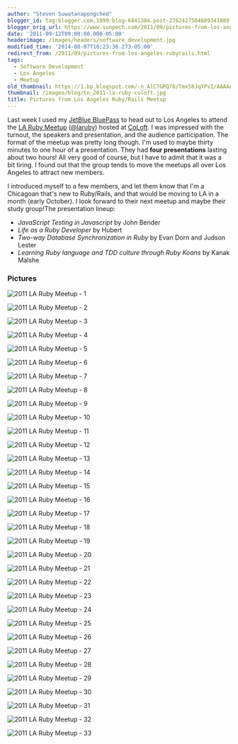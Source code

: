```yaml
---
author: "Steven Suwatanapongched"
blogger_id: tag:blogger.com,1999:blog-6841384.post-2762427504609341889
blogger_orig_url: https://www.sunpech.com/2011/09/pictures-from-los-angeles-rubyrails.html
date: '2011-09-12T09:00:00.000-05:00'
headerimage: /images/headers/software_development.jpg
modified_time: '2014-08-07T16:23:36.273-05:00'
redirect_from: /2011/09/pictures-from-los-angeles-rubyrails.html
tags:
  - Software Development
  - Los Angeles
  - Meetup
old_thumbnail: https://1.bp.blogspot.com/-n_AlCTGRQ78/TmxS8JqYPvI/AAAAAAAAuV0/A1cQMkbqcx8/s800/2011-09-08-at-19-19-26.jpg
thumbnail: /images/blog/tn_2011-la-ruby-coloft.jpg
title: Pictures from Los Angeles Ruby/Rails Meetup
---
```



Last week I used my [JetBlue BluePass](https://www.jetblue.com/bluepass) to head out to Los Angeles to attend the [LA Ruby Meetup](https://www.meetup.com/laruby) ([@laruby](https://twitter.com/#!/laruby)) hosted at [CoLoft](https://www.coloft.com/). I was impressed with the turnout, the speakers and presentation, and the audience participation. The format of the meetup was pretty long though. I'm used to maybe thirty minutes to one hour of a presentation. They had **four presentations** lasting about two hours! All very good of course, but I have to admit that it was a bit tiring. I found out that the group tends to move the meetups all over Los Angeles to attract new members.

I introduced myself to a few members, and let them know that I'm a Chicagoan that's new to Ruby/Rails, and that would be moving to LA in a month (early October). I look forward to their next meetup and maybe their study group!The presentation lineup:

* *JavaScript Testing in Javascript* by John Bender
* *Life as a Ruby Developer* by Hubert
* *Two-way Database Synchronization in Ruby* by Evan Dorn and Judson Lester
* *Learning Ruby language and TDD culture through Ruby Koans* by Kanak Malshe

### Pictures

![2011 LA Ruby Meetup - 1](/images/blog/2011-09-08-at-19-19-26.jpg)

![2011 LA Ruby Meetup - 2](/images/blog/2011-09-08-at-19-19-47.jpg)

![2011 LA Ruby Meetup - 3](/images/blog/2011-09-08-at-19-20-04.jpg)

![2011 LA Ruby Meetup - 4](/images/blog/2011-09-08-at-19-21-11.jpg)

![2011 LA Ruby Meetup - 5](/images/blog/2011-09-08-at-19-23-41.jpg)

![2011 LA Ruby Meetup - 6](/images/blog/2011-09-08-at-19-25-15.jpg)

![2011 LA Ruby Meetup - 7](/images/blog/2011-09-08-at-19-25-46.jpg)

![2011 LA Ruby Meetup - 8](/images/blog/2011-09-08-at-19-26-08.jpg)

![2011 LA Ruby Meetup - 9](/images/blog/2011-09-08-at-19-27-41.jpg)

![2011 LA Ruby Meetup - 10](/images/blog/2011-09-08-at-19-38-16.jpg)

![2011 LA Ruby Meetup - 11](/images/blog/2011-09-08-at-19-38-26.jpg)

![2011 LA Ruby Meetup - 12](/images/blog/2011-09-08-at-19-41-45.jpg)

![2011 LA Ruby Meetup - 13](/images/blog/2011-09-08-at-19-42-09.jpg)

![2011 LA Ruby Meetup - 14](/images/blog/2011-09-08-at-20-02-51.jpg)

![2011 LA Ruby Meetup - 15](/images/blog/2011-09-08-at-20-04-34.jpg)

![2011 LA Ruby Meetup - 16](/images/blog/2011-09-08-at-20-06-30.jpg)

![2011 LA Ruby Meetup - 17](/images/blog/2011-09-08-at-20-06-39.jpg)

![2011 LA Ruby Meetup - 18](/images/blog/2011-09-08-at-20-09-27.jpg)

![2011 LA Ruby Meetup - 19](/images/blog/2011-09-08-at-20-13-27.jpg)

![2011 LA Ruby Meetup - 20](/images/blog/2011-09-08-at-20-17-57.jpg)

![2011 LA Ruby Meetup - 21](/images/blog/2011-09-08-at-20-18-40.jpg)

![2011 LA Ruby Meetup - 22](/images/blog/2011-09-08-at-20-18-56.jpg)

![2011 LA Ruby Meetup - 23](/images/blog/2011-09-08-at-20-23-12.jpg)

![2011 LA Ruby Meetup - 24](/images/blog/2011-09-08-at-20-27-04.jpg)

![2011 LA Ruby Meetup - 25](/images/blog/2011-09-08-at-20-29-10.jpg)

![2011 LA Ruby Meetup - 26](/images/blog/2011-09-08-at-20-29-11.jpg)

![2011 LA Ruby Meetup - 27](/images/blog/2011-09-08-at-20-33-08.jpg)

![2011 LA Ruby Meetup - 28](/images/blog/2011-09-08-at-20-41-20.jpg)

![2011 LA Ruby Meetup - 29](/images/blog/2011-09-08-at-20-58-28.jpg)

![2011 LA Ruby Meetup - 30](/images/blog/2011-09-08-at-20-58-45.jpg)

![2011 LA Ruby Meetup - 31](/images/blog/2011-09-08-at-21-01-41.jpg)

![2011 LA Ruby Meetup - 32](/images/blog/2011-09-08-at-21-02-13.jpg)

![2011 LA Ruby Meetup - 33](/images/blog/2011-09-08-at-21-13-03.jpg)